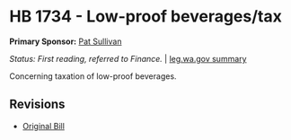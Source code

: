 # HB 1734 - Low-proof beverages/tax
**Primary Sponsor:** [Pat Sullivan](/person/leg/pat.sullivan.md)

*Status: First reading, referred to Finance.* | [leg.wa.gov summary](https://app.leg.wa.gov/billsummary?BillNumber=1734&Year=2021)

Concerning taxation of low-proof beverages.

## Revisions
* [Original Bill](1/)